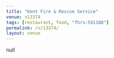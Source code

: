 ```yaml
---
title: "Kent Fire & Rescue Service"
venue: v13374
tags: [restaurant, food, "fhrs:591108"]
permalink: /v/13374/
layout: venue
---
```

null